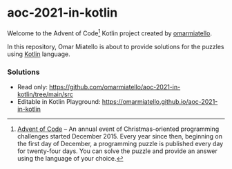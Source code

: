# aoc-2021-in-kotlin

Welcome to the Advent of Code[^aoc] Kotlin project created by [omarmiatello][github].

In this repository, Omar Miatello is about to provide solutions for the puzzles using [Kotlin][kotlin] language.

### Solutions
- Read only: https://github.com/omarmiatello/aoc-2021-in-kotlin/tree/main/src
- Editable in Kotlin Playground: https://omarmiatello.github.io/aoc-2021-in-kotlin

[^aoc]:
    [Advent of Code][aoc] – An annual event of Christmas-oriented programming challenges started December 2015.
    Every year since then, beginning on the first day of December, a programming puzzle is published every day for twenty-four days.
    You can solve the puzzle and provide an answer using the language of your choice.

[aoc]: https://adventofcode.com
[docs]: https://kotlinlang.org/docs/home.html
[github]: https://github.com/omarmiatello
[issues]: https://github.com/kotlin-hands-on/advent-of-code-kotlin-template/issues
[kotlin]: https://kotlinlang.org
[slack]: https://surveys.jetbrains.com/s3/kotlin-slack-sign-up

